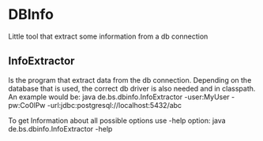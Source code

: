 # DBInfo
Little tool that extract some information from a db connection


## InfoExtractor

Is the program that extract data from the db connection. Depending on the database that is used, the 
correct db driver is also needed and in classpath. An example would be:
java de.bs.dbinfo.InfoExtractor -user:MyUser -pw:Co0lPw -url:jdbc:postgresql://localhost:5432/abc

To get Information about all possible options use -help option:
java de.bs.dbinfo.InfoExtractor -help



